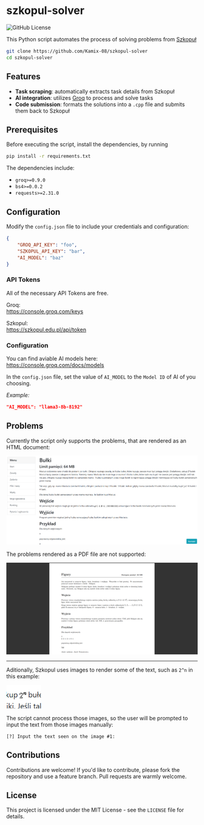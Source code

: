 # szkopul-solver

![GitHub License](https://img.shields.io/github/license/Kamix-08/szkopul-solver)

This Python script automates the process of solving problems from [Szkopuł](https://szkopul.edu.pl)

```bash
git clone https://github.com/Kamix-08/szkopul-solver
cd szkopul-solver
```

## Features

- **Task scraping**: automatically extracts task details from Szkopuł
- **AI integration**: utilizes [Groq](https://groq.com) to process and solve tasks
- **Code submission**: formats the solutions into a `.cpp` file and submits them back to Szkopuł

## Prerequisites

Before executing the script, install the dependencies, by running

```bash
pip install -r requirements.txt
```

The dependencies include:

- `groq>=0.9.0`
- `bs4>=0.0.2`
- `requests>=2.31.0`

## Configuration

Modify the `config.json` file to include your credentials and configuration:

```json
{
    "GROQ_API_KEY": "foo",
    "SZKOPUL_API_KEY": "bar",
    "AI_MODEL": "baz"
}
```

### API Tokens

All of the necessary API Tokens are free.

Groq: <br> https://console.groq.com/keys

Szkopul: <br> https://szkopul.edu.pl/api/token

### Configuration

You can find aviable AI models here: <br> https://console.groq.com/docs/models

In the `config.json` file, set the value of `AI_MODEL` to the `Model ID` of AI of you choosing.

_Example:_

```json
"AI_MODEL": "llama3-8b-8192"
```

## Problems

Currently the script only supports the problems, that are rendered as an HTML document:

![Example of correctly rendered problem](images/img01.png "Example of correctly rendered problem")

The problems rendered as a PDF file are not supported:

![Example of incorrectly rendered problem](images/img02.png "Example of incorrectly rendered problem")

---

Aditionally, Szkopul uses images to render some of the text, such as `2^n` in this example:

![Example of incorrectly rendered text](images/img03.png "Example of incorrectly rendered text")

The script cannot process those images, so the user will be prompted to input the text from those images manually:

```plaintext
[?] Input the text seen on the image #1: 
```

## Contributions

Contributions are welcome! If you'd like to contribute, please fork the repository and use a feature branch. Pull requests are warmly welcome.

## License 

This project is licensed under the MIT License - see the `LICENSE` file for details.